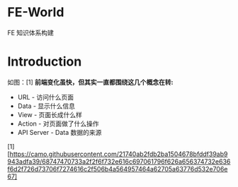 # FE-World

FE 知识体系构建

# Introduction
如图：[1]
**前端变化虽快，但其实一直都围绕这几个概念在转:**
- URL - 访问什么页面
- Data - 显示什么信息
- View - 页面长成什么样
- Action - 对页面做了什么操作
- API Server - Data 数据的来源


[1][https://camo.githubusercontent.com/21740ab2fdb2ba1504678bfddf39ab9943adfa39/68747470733a2f2f6f732e616c697061796f626a656374732e636f6d2f726d73706f7274616c2f506b4a564957464a62705a63776d532e706e67]
